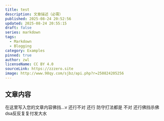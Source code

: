 ```yaml
---
title: test
description: 文章描述（必需）
published: 2025-08-24 20:52:56
updated: 2025-08-24 20:55:15
draft: false
series: markdown
tags:
  - Markdown
  - Blogging
category: Examples
pinned: true
author: zwl
licenseName: CC BY 4.0
sourceLink: https://zzzero.site
image: http://www.98qy.com/sjbz/api.php?r=250824205256
---
```



## 文章内容

在这里写入您的文章内容佛挡...v
还行不对
还行   防守打法都是
不对
还行佛挡杀佛
dsa反反复复付发大水

